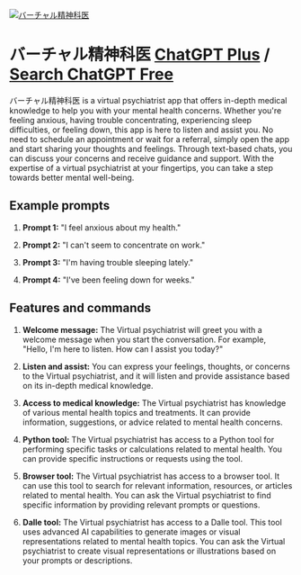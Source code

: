 
[![バーチャル精神科医](https://files.oaiusercontent.com/file-KFo5wn63zyoAF3eTKN60acaY?se=2123-10-17T03%3A41%3A55Z&sp=r&sv=2021-08-06&sr=b&rscc=max-age%3D31536000%2C%20immutable&rscd=attachment%3B%20filename%3D69a1eb77-fd43-4286-b5af-1f3e85aad3c4.png&sig=RxdQaGdWb%2BsPCkQP6SIPuwnPbYWz3/Z%2B3l03E2UQJos%3D)](https://chat.openai.com/g/g-jGVudCUzg-batiyarujing-shen-ke-yi)

# バーチャル精神科医 [ChatGPT Plus](https://chat.openai.com/g/g-jGVudCUzg-batiyarujing-shen-ke-yi) / [Search ChatGPT Free](https://gptcall.net/index.html#/?search=%E3%83%90%E3%83%BC%E3%83%81%E3%83%A3%E3%83%AB%E7%B2%BE%E7%A5%9E%E7%A7%91%E5%8C%BB)

バーチャル精神科医 is a virtual psychiatrist app that offers in-depth medical knowledge to help you with your mental health concerns. Whether you're feeling anxious, having trouble concentrating, experiencing sleep difficulties, or feeling down, this app is here to listen and assist you. No need to schedule an appointment or wait for a referral, simply open the app and start sharing your thoughts and feelings. Through text-based chats, you can discuss your concerns and receive guidance and support. With the expertise of a virtual psychiatrist at your fingertips, you can take a step towards better mental well-being.

## Example prompts

1. **Prompt 1:** "I feel anxious about my health."

2. **Prompt 2:** "I can't seem to concentrate on work."

3. **Prompt 3:** "I'm having trouble sleeping lately."

4. **Prompt 4:** "I've been feeling down for weeks."

## Features and commands

1. **Welcome message:** The Virtual psychiatrist will greet you with a welcome message when you start the conversation. For example, "Hello, I'm here to listen. How can I assist you today?"

2. **Listen and assist:** You can express your feelings, thoughts, or concerns to the Virtual psychiatrist, and it will listen and provide assistance based on its in-depth medical knowledge.

3. **Access to medical knowledge:** The Virtual psychiatrist has knowledge of various mental health topics and treatments. It can provide information, suggestions, or advice related to mental health concerns.

4. **Python tool:** The Virtual psychiatrist has access to a Python tool for performing specific tasks or calculations related to mental health. You can provide specific instructions or requests using the tool.

5. **Browser tool:** The Virtual psychiatrist has access to a browser tool. It can use this tool to search for relevant information, resources, or articles related to mental health. You can ask the Virtual psychiatrist to find specific information by providing relevant prompts or questions.

6. **Dalle tool:** The Virtual psychiatrist has access to a Dalle tool. This tool uses advanced AI capabilities to generate images or visual representations related to mental health topics. You can ask the Virtual psychiatrist to create visual representations or illustrations based on your prompts or descriptions.


